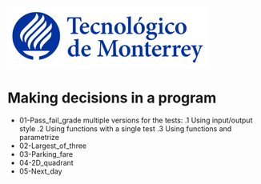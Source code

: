 ![Tec de Monterrey](images/logotecmty.png)
# Making decisions in a program

- 01-Pass_fail_grade    multiple versions for the tests:
    .1 Using input/output style
    .2 Using functions with a single test
    .3 Using functions and parametrize
- 02-Largest_of_three
- 03-Parking_fare
- 04-2D_quadrant
- 05-Next_day
